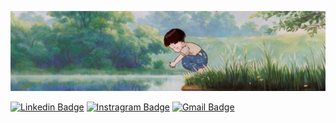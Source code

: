 <img src="./Ghibli.jpg"></img>

[![Linkedin Badge](https://img.shields.io/badge/-NitayPrasaddas-0072b1?style=flat&logo=Linkedin&logoColor=white&link=https://www.linkedin.com/in/nitay-prasaddas-7aba8026b/)](https://www.linkedin.com/in/nitay-prasaddas-7aba8026b/)
[![Instragram Badge](https://img.shields.io/badge/-Jhonitay-E4405F?style=flat&logo=instagram&logoColor=white&link=https://www.instagram.com/jhonitay_/)](https://www.instagram.com/jhonitay_/)
[![Gmail Badge](https://img.shields.io/badge/-Jhonitay-c14438?style=flat&logo=Gmail&logoColor=white&link=mailto:jhonitay06@gmail.com)](mailto:jhonitay06@gmail.com)

